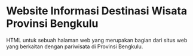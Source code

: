 # Website Informasi Destinasi Wisata Provinsi Bengkulu
HTML untuk sebuah halaman web yang merupakan bagian dari situs web yang berkaitan dengan pariwisata di Provinsi Bengkulu.

